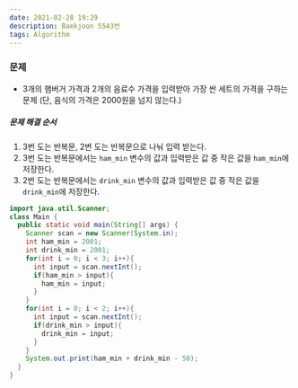 ```yaml
---
date: 2021-02-28 19:29
description: Baekjoon 5543번
tags: Algorithm
---
```


### 문제
* 3개의 햄버거 가격과 2개의 음료수 가격을 입력받아 가장 싼 세트의 가격을 구하는 문제 (단, 음식의 가격은 2000원을 넘지 않는다.)

##### 문제 해결 순서
1. 3번 도는 반복문, 2번 도는 반복문으로 나눠 입력 받는다.
2. 3번 도는 반복문에서는 `ham_min` 변수의 값과 입력받은 값 중 작은 값을 `ham_min`에 저장한다.
3. 2번 도는 반복문에서는 `drink_min` 변수의 값과 입력받은 값 중 작은 값을 `drink_min`에 저장한다.
```java
import java.util.Scanner;
class Main {
  public static void main(String[] args) {
    Scanner scan = new Scanner(System.in);
    int ham_min = 2001;
    int drink_min = 2001;
    for(int i = 0; i < 3; i++){
      int input = scan.nextInt();
      if(ham_min > input){
        ham_min = input;
      }
    }
    for(int i = 0; i < 2; i++){
      int input = scan.nextInt();
      if(drink_min > input){
        drink_min = input;
      }
    }
    System.out.print(ham_min + drink_min - 50);
  }
}
```
